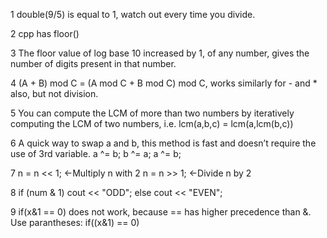 1 double(9/5) is equal to 1, watch out every time you divide.

2 cpp has floor()

3 The floor value of log base 10 increased by 1, of any number, gives the number of digits present in that number.

4 (A + B) mod C = (A mod C + B mod C) mod C, works similarly for - and * also, but not division.

5 You can compute the LCM of more than two numbers by iteratively computing the LCM of two numbers, i.e. lcm(a,b,c) = lcm(a,lcm(b,c))

6 A quick way to swap a and b, this method is fast and doesn’t require the use of 3rd variable.
  a ^= b; 
  b ^= a; 
  a ^= b;
  
7 n = n << 1;   <-Multiply n with 2
  n = n >> 1;   <-Divide n by 2 
  
8 if (num & 1) 
   cout << "ODD"; 
  else
   cout << "EVEN"; 

9 if(x&1 == 0) does not work, because == has higher precedence than &. Use parantheses: if((x&1) == 0)


